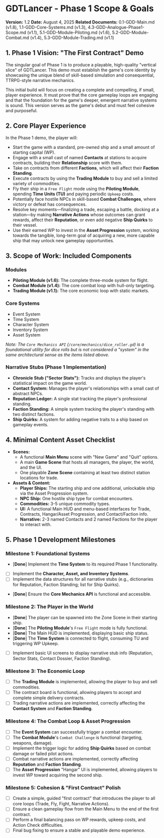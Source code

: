 # GDTLancer - Phase 1 Scope & Goals

**Version:** 1.2
**Date:** August 4, 2025
**Related Documents:** 0.1-GDD-Main.md (v1.8), 1.1-GDD-Core-Systems.md (v1.3), 4.3-GDD-Analogue-Phase1-Scope.md (v1.1), 5.1-GDD-Module-Piloting.md (v1.6), 5.2-GDD-Module-Combat.md (v1.4), 5.3-GDD-Module-Trading.md (v1.1)

## 1. Phase 1 Vision: "The First Contract" Demo

The singular goal of Phase 1 is to produce a playable, high-quality "vertical slice" of GDTLancer. This demo must establish the game's core identity by showcasing the unique blend of skill-based simulation and consequential, TTRPG-style narrative mechanics.

This initial build will focus on creating a complete and compelling, if small, player experience. It must prove that the core gameplay loops are engaging and that the foundation for the game's deeper, emergent narrative systems is sound. This version serves as the game's debut and must feel cohesive and purposeful.

## 2. Core Player Experience

In the Phase 1 demo, the player will:
* Start the game with a standard, pre-owned ship and a small amount of starting capital (WP).
* Engage with a small cast of named **Contacts** at stations to acquire contracts, building their **Relationship** score with them.
* Take on contracts from different **Factions**, which will affect their **Faction Standing**.
* Execute contracts by using the **Trading Module** to buy and sell a limited variety of commodities.
* Fly their ship in a `Free Flight` mode using the **Piloting Module**, spending **Time Units (TU)** and paying periodic `Upkeep` costs.
* Potentially face hostile NPCs in skill-based **Combat Challenges**, where victory or defeat has consequences.
* Resolve key moments—finalizing a trade, escaping a battle, docking at a station—by making **Narrative Actions** whose outcomes can grant rewards, affect their **Reputation**, or even add negative **Ship Quirks** to their vessel.
* Use their earned WP to invest in the **Asset Progression** system, working towards the tangible, long-term goal of acquiring a new, more capable ship that may unlock new gameplay opportunities.

## 3. Scope of Work: Included Components

### Modules
* **Piloting Module (v1.6):** The complete three-mode system for flight.
* **Combat Module (v1.4):** The core combat loop with hull-only targeting.
* **Trading Module (v1.1):** The core economic loop with static markets.

### Core Systems
* Event System
* Time System
* Character System
* Inventory System
* Asset System

*Note: The `Core Mechanics API` (`/core/mechanics/dice_roller.gd`) is a foundational utility for dice rolls but is not considered a "system" in the same architectural sense as the items listed above.*

### Narrative Stubs (Phase 1 Implementation)
* **Chronicle Stub ("Sector Stats"):** Tracks and displays the player's statistical impact on the game world.
* **Contact System:** Manages the player's relationships with a small cast of abstract NPCs.
* **Reputation Ledger:** A single stat tracking the player's professional standing.
* **Faction Standing:** A simple system tracking the player's standing with two distinct factions.
* **Ship Quirks:** A system for adding negative traits to a ship based on gameplay events.

## 4. Minimal Content Asset Checklist

* **Scenes:**
    * A functional **Main Menu** scene with "New Game" and "Quit" options.
    * A main **Game Scene** that hosts all managers, the player, the world, and the UI.
    * One playable **Zone Scene** containing at least two distinct station locations for trade.
* **Assets & Content:**
    * **Player Ships:** The starting ship and one additional, unlockable ship via the Asset Progression system.
    * **NPC Ship:** One hostile ship type for combat encounters.
    * **Commodities:** 3-5 unique commodity types.
    * **UI:** A functional Main HUD and menu-based interfaces for Trade, Contracts, Hangar/Asset Progression, and Contact/Faction info.
    * **Narrative:** 2-3 named Contacts and 2 named Factions for the player to interact with.

## 5. Phase 1 Development Milestones

### Milestone 1: Foundational Systems
* [**Done**] Implement the **Time System** to its required Phase 1 functionality.
* [ ] Implement the **Character, Asset, and Inventory Systems**.
* [ ] Implement the data structures for all narrative stubs (e.g., dictionaries for Reputation, Faction Standing; list for Ship Quirks).
* [**Done**] Ensure the **Core Mechanics API** is functional and accessible.

### Milestone 2: The Player in the World
* [**Done**] The player can be spawned into the Zone Scene in their starting ship.
* [**Done**] The **Piloting Module**'s `Free Flight` mode is fully functional.
* [**Done**] The Main HUD is implemented, displaying basic ship status.
* [**Done**] The **Time System** is connected to flight, consuming TU and triggering WP Upkeep.
* [ ] Implement basic UI screens to display narrative stub info (Reputation, Sector Stats, Contact Dossier, Faction Standing).

### Milestone 3: The Economic Loop
* [ ] The **Trading Module** is implemented, allowing the player to buy and sell commodities.
* [ ] The contract board is functional, allowing players to accept and complete simple delivery contracts.
* [ ] Trading narrative actions are implemented, correctly affecting the **Contact System** and **Faction Standing**.

### Milestone 4: The Combat Loop & Asset Progression
* [ ] The **Event System** can successfully trigger a combat encounter.
* [ ] The **Combat Module**'s `Combat Challenge` is functional (targeting, weapons, damage).
* [ ] Implement the trigger logic for adding **Ship Quirks** based on combat damage or failed pilot actions.
* [ ] Combat narrative actions are implemented, correctly affecting **Reputation** and **Faction Standing**.
* [ ] The **Asset Progression** "Hangar" UI is implemented, allowing players to invest WP toward acquiring the second ship.

### Milestone 5: Cohesion & "First Contract" Polish
* [ ] Create a simple, guided "first contract" that introduces the player to all core loops (Trade, Fly, Fight, Narrative Actions).
* [ ] Ensure a clean gameplay flow from the Main Menu to the end of the first contract.
* [ ] Perform a final balancing pass on WP rewards, upkeep costs, and Action Check difficulties.
* [ ] Final bug fixing to ensure a stable and playable demo experience.
